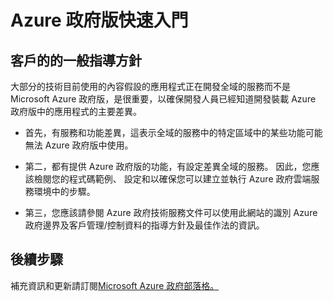 <properties
    pageTitle="Azure Governmnet 文件 |Microsoft Azure"
    description="此提供功能及的比較開發 Azure 政府版的應用程式"
    services="Azure-Government"
    cloud="gov" 
    documentationCenter=""
    authors="ryansoc"
    manager="zakramer"
    editor=""/>

<tags
    ms.service="multiple"
    ms.devlang="na"
    ms.topic="article"
    ms.tgt_pltfrm="na"
    ms.workload="azure-government"
    ms.date="10/05/2016"
    ms.author="ryansoc"/>


#  <a name="getting-started-with-azure-government"></a>Azure 政府版快速入門

##  <a name="general-guidance-for-customers"></a>客戶的的一般指導方針

大部分的技術目前使用的內容假設的應用程式正在開發全域的服務而不是 Microsoft Azure 政府版，是很重要，以確保開發人員已經知道開發裝載 Azure 政府版中的應用程式的主要差異。

- 首先，有服務和功能差異，這表示全域的服務中的特定區域中的某些功能可能無法 Azure 政府版中使用。

- 第二，都有提供 Azure 政府版的功能，有設定差異全域的服務。  因此，您應該檢閱您的程式碼範例、 設定和以確保您可以建立並執行 Azure 政府雲端服務環境中的步驟。

- 第三，您應該請參閱 Azure 政府技術服務文件可以使用此網站的識別 Azure 政府邊界及客戶管理/控制資料的指導方針及最佳作法的資訊。

## <a name="next-steps"></a>後續步驟

補充資訊和更新請訂閱<a href="https://blogs.msdn.microsoft.com/azuregov/">Microsoft Azure 政府部落格。</a>
